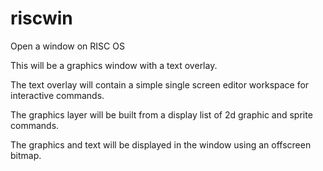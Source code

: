 # riscwin

Open a window on RISC OS

This will be a graphics window with a text overlay.

The text overlay will contain a simple single screen editor workspace for interactive commands.

The graphics layer will be built from a display list of 2d graphic and sprite commands.

The graphics and text will be displayed in the window using an offscreen bitmap.



